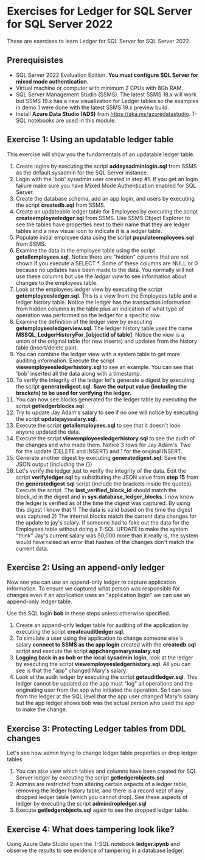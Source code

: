# Exercises for Ledger for SQL Server for SQL Server 2022

These are exercises to learn Ledger for SQL Server for SQL Server 2022.

## Prerequisistes

- SQL Server 2022 Evaluation Edition. **You must configure SQL Server for mixed mode authentication**.
- Virtual machine or computer with minimum 2 CPUs with 8Gb RAM.
- SQL Server Management Studio (SSMS). The latest SSMS 18.x will work but SSMS 19.x has a new visualization for Ledger tables so the examples in demo 1 were done with the latest SSMS 19.x preview build.
- Install **Azure Data Studio (ADS)** from https://aka.ms/azuredatastudio. T-SQL notebooks are used in this module.

## Exercise 1: Using an updatable ledger table

This exercise will show you the fundamentals of an updatable ledger table.

1. Create logins by executing the script **addsysadminlogin.sql** from SSMS as the default sysadmin for the SQL Server instance.
2. Login with the 'bob' sysadmin user created in step #1. If you get an login failure make sure you have Mixed Mode Authentication enabled for SQL Server.
2. Create the database schema, add an app login, and users by executing the script **createdb.sql** from SSMS.
3. Create an updateable ledger table for Employees by executing the script **createemployeeledger.sql** from SSMS. Use SSMS Object Explorer to see the tables have properties next to their name that they are ledger tables and a new visual icon to indicate it is a ledger table.
5. Populate initial employee data using the script **populateemployees.sql** from SSMS. 
6. Examine the data in the employee table using the script **getallemployees.sql**. Notice there are "hidden" columns that are not shown if you execute a SELECT *. Some of these columns are NULL or 0 because no updates have been made to the data. You normally will not use these columns but use the *ledger view* to see information about changes to the employees table.
7. Look at the employees ledger view by executing the script **getemployeesledger.sql**. This is a view from the Employees table and a ledger *history* table. Notice the ledger has the transaction information from hidden columns in the table plus an indication of what type of operation was performed on the ledger for a specific row.
8. Examine the definition of the ledger view by executing **getemployeesledgerview.sql**. The ledger history table uses the name **MSSQL_LedgerHistoryFor_[objectid of table]**. Notice the view is a union of the original table (for new inserts) and updates from the history table (insert/delete pair).
9. You can combine the ledger view with a system table to get more auditing information. Execute the script  **viewemployeesledgerhistory.sql** to see an example. You can see that 'bob' inserted all the data along with a timestamp.
10. To verify the integrity of the ledger let's generate a digest by executing the script **generatedigest.sql**. **Save the output value (including the brackets) to be used for verifying the ledger.**
11. You can now see blocks generated for the ledger table by executing the script **getledgerblocks.sql**
10. Try to update Jay Adam's salary to see if no one will notice by executing the script **updatejayssalary.sql**.
11. Execute the script **getallemployees.sql** to see that it doesn't look anyone updated the data.
12. Execute the script **viewemployeesledgerhistory.sql** to see the audit of the changes and who made them. Notice 3 rows for Jay Adam's. Two for the update (DELETE and INSERT) and 1 for the original INSERT.
1. Generate another digest by executing **generatedigest.sql**. Save the JSON output (including the {})
1. Let's verify the ledger just to verify the integrity of the data. Edit the script **verifyledger.sql** by substituting the JSON value from **step 15** from the **generatedigest.sql** script (include the brackets inside the quotes). Execute the script. The **last_verified_block_id** should match the block_id in the digest and in **sys.database_ledger_blocks**. I now know the ledger is verified as of the time the digest was captured. By using this digest I know that 1) The data is valid based on the time the digest was captured 2) The internal blocks match the current data changes for the update to jay's salary. If someone had to fake out the data for the Employees table without doing a T-SQL UPDATE to make the system "think" Jay's current salary was 50,000 more than it really is, the system would have raised an error that hashes of the changes don't match the current data.

## Exercise 2: Using an append-only ledger

Now see you can use an append-only ledger to capture application information. To ensure we captured what person was responsible for changes even if an application uses an "application login" we can use an append-only ledger table.

Use the SQL login **bob** in these steps unless otherwise specified.

1. Create an append-only ledger table for auditing of the application by executing the script **createauditledger.sql**.
1. To simulate a user using the application to change someone else's salary **connect to SSMS as the app login** created with the **createdb.sql** script and execute the script **appchangemaryssalary.sql**
1. **Logging back in as bob or the local sysadmin login**, look at the ledger by executing the script **viewemployeesledgerhistory.sql**. All you can see is that the "app" changed Mary's salary.
1. Look at the audit ledger by executing the script **getauditledger.sql**. This ledger cannot be updated so the app must "log" all operations and the originating user from the app who initiated the operation. So I can see from the ledger at the SQL level that the app user changed Mary's salary but the app ledger shows bob was the actual person who used the app to make the change.

## Exercise 3: Protecting Ledger tables from DDL changes

Let's see how admin trying to change ledger table properties or drop ledger tables

1. You can also view which tables and columns have been created for SQL Server ledger by executing the script **getledgerobjects.sql**
1. Admins are restricted from altering certain aspects of a ledger table, removing the ledger history table, and there is a record kept of any dropped ledger table (which you cannot drop). See these aspects of ledger by executing the script **admindropledger.sql**
1. Execute **getledgerobjects.sql** again to see the dropped ledger table.

## Exercise 4: What does tampering look like?

Using Azure Data Studio open the T-SQL notebook **ledger.ipynb** and observe the results to see evidence of tampering in a database ledger.